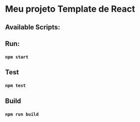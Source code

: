 # Meu projeto Template de React

## Available Scripts:

## Run:

### `npm start`

## Test

### `npm test`

## Build

### `npm run build`
